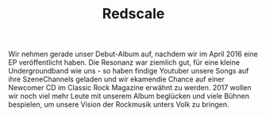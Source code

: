﻿---
layout: band
title: Redscale
website: http://www.redscale-berlin.de
style: Heavy Rock / Stoner  
logo: redscale_logo.jpg
picture: redscale_band.jpg
year: 2017
day: sunday
stagetime: Sonntag, 09. Juli 2017, 19:00 Uhr
vimeo:
youtube: TXmS0v6c-MU
spotify: 
soudcloud: users/212668588
bandcamp: 2677821645
flickr: 
---
Wir nehmen gerade unser Debut-Album auf, nachdem wir im April 2016 eine EP veröffentlicht haben. Die Resonanz war ziemlich gut, für eine kleine Undergroundband wie uns - so haben findige Youtuber unsere Songs auf ihre SzeneChannels geladen und wir ekamendie Chance auf einer Newcomer CD im Classic Rock Magazine erwähnt zu werden. 2017 wollen wir noch viel mehr Leute mit unserem Album beglücken und viele Bühnen bespielen, um unsere Vision der Rockmusik unters Volk zu bringen.